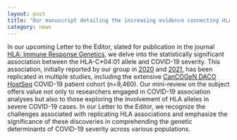 ```yaml
---  
layout: post  
title: "Our manuscript detailing the increasing evidence connecting HLA-C*04:01 with the severity of COVID-19 has been accepted for publication"
category: news  
---  
```


In our upcoming Letter to the Editor, slated for publication in the journal [HLA: Immune Response Genetics](https://doi.org/10.1111/tan.15355), we delve into the statistically significant association between the HLA-C*04:01 allele and COVID-19 severity. This association, initially reported by our group in [2020](https://doi.org/10.1101/2020.10.27.20220863) and [2021](https://doi.org/10.7717/peerj.12368), has been replicated in multiple studies, including the extensive [CanCOGeN DACO HostSeq](https://doi.org/10.1186/s12863-023-01128-3) COVID-19 patient cohort (n=9,460). Our mini-review on the subject offers value not only to researchers engaged in COVID-19 association analyses but also to those exploring the involvement of HLA alleles in severe COVID-19 cases. In our Letter to the Editor, we recognize the challenges associated with replicating HLA associations and emphasize the significance of these discoveries in comprehending the genetic determinants of COVID-19 severity across various populations.
